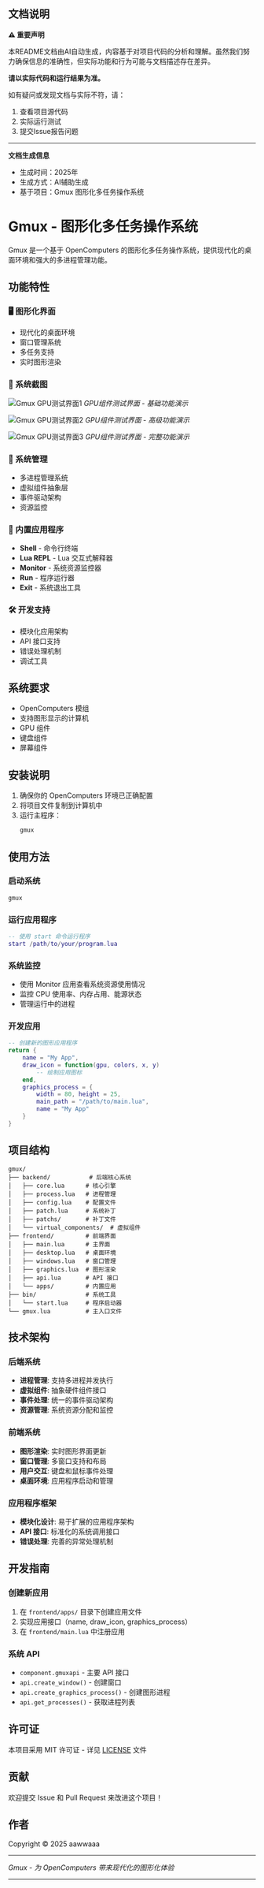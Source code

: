 ## 文档说明

**⚠️ 重要声明**

本README文档由AI自动生成，内容基于对项目代码的分析和理解。虽然我们努力确保信息的准确性，但实际功能和行为可能与文档描述存在差异。

**请以实际代码和运行结果为准。**

如有疑问或发现文档与实际不符，请：
1. 查看项目源代码
2. 实际运行测试
3. 提交Issue报告问题

---

**文档生成信息**
- 生成时间：2025年
- 生成方式：AI辅助生成
- 基于项目：Gmux 图形化多任务操作系统

# Gmux - 图形化多任务操作系统

Gmux 是一个基于 OpenComputers 的图形化多任务操作系统，提供现代化的桌面环境和强大的多进程管理功能。

## 功能特性

### 🖥️ 图形化界面
- 现代化的桌面环境
- 窗口管理系统
- 多任务支持
- 实时图形渲染

### 📸 系统截图

![Gmux GPU测试界面1](README/t1_gpu.png)
*GPU组件测试界面 - 基础功能演示*

![Gmux GPU测试界面2](README/t2_gpu.png)
*GPU组件测试界面 - 高级功能演示*

![Gmux GPU测试界面3](README/t3_gpu.png)
*GPU组件测试界面 - 完整功能演示*

### 🔧 系统管理
- 多进程管理系统
- 虚拟组件抽象层
- 事件驱动架构
- 资源监控

### 📱 内置应用程序
- **Shell** - 命令行终端
- **Lua REPL** - Lua 交互式解释器
- **Monitor** - 系统资源监控器
- **Run** - 程序运行器
- **Exit** - 系统退出工具

### 🛠️ 开发支持
- 模块化应用架构
- API 接口支持
- 错误处理机制
- 调试工具

## 系统要求

- OpenComputers 模组
- 支持图形显示的计算机
- GPU 组件
- 键盘组件
- 屏幕组件

## 安装说明

1. 确保你的 OpenComputers 环境已正确配置
2. 将项目文件复制到计算机中
3. 运行主程序：
   ```bash
   gmux
   ```

## 使用方法

### 启动系统
```bash
gmux
```

### 运行应用程序
```lua
-- 使用 start 命令运行程序
start /path/to/your/program.lua
```

### 系统监控
- 使用 Monitor 应用查看系统资源使用情况
- 监控 CPU 使用率、内存占用、能源状态
- 管理运行中的进程

### 开发应用
```lua
-- 创建新的图形应用程序
return {
    name = "My App",
    draw_icon = function(gpu, colors, x, y)
        -- 绘制应用图标
    end,
    graphics_process = {
        width = 80, height = 25,
        main_path = "/path/to/main.lua",
        name = "My App"
    }
}
```

## 项目结构

```
gmux/
├── backend/           # 后端核心系统
│   ├── core.lua      # 核心引擎
│   ├── process.lua   # 进程管理
│   ├── config.lua    # 配置文件
│   ├── patch.lua     # 系统补丁
│   ├── patchs/       # 补丁文件
│   └── virtual_components/  # 虚拟组件
├── frontend/         # 前端界面
│   ├── main.lua      # 主界面
│   ├── desktop.lua   # 桌面环境
│   ├── windows.lua   # 窗口管理
│   ├── graphics.lua  # 图形渲染
│   ├── api.lua       # API 接口
│   └── apps/         # 内置应用
├── bin/              # 系统工具
│   └── start.lua     # 程序启动器
└── gmux.lua          # 主入口文件
```

## 技术架构

### 后端系统
- **进程管理**: 支持多进程并发执行
- **虚拟组件**: 抽象硬件组件接口
- **事件处理**: 统一的事件驱动架构
- **资源管理**: 系统资源分配和监控

### 前端系统
- **图形渲染**: 实时图形界面更新
- **窗口管理**: 多窗口支持和布局
- **用户交互**: 键盘和鼠标事件处理
- **桌面环境**: 应用程序启动和管理

### 应用程序框架
- **模块化设计**: 易于扩展的应用程序架构
- **API 接口**: 标准化的系统调用接口
- **错误处理**: 完善的异常处理机制

## 开发指南

### 创建新应用
1. 在 `frontend/apps/` 目录下创建应用文件
2. 实现应用接口（name, draw_icon, graphics_process）
3. 在 `frontend/main.lua` 中注册应用

### 系统 API
- `component.gmuxapi` - 主要 API 接口
- `api.create_window()` - 创建窗口
- `api.create_graphics_process()` - 创建图形进程
- `api.get_processes()` - 获取进程列表

## 许可证

本项目采用 MIT 许可证 - 详见 [LICENSE](LICENSE) 文件

## 贡献

欢迎提交 Issue 和 Pull Request 来改进这个项目！

## 作者

Copyright © 2025 aawwaaa

---

*Gmux - 为 OpenComputers 带来现代化的图形化体验*

---